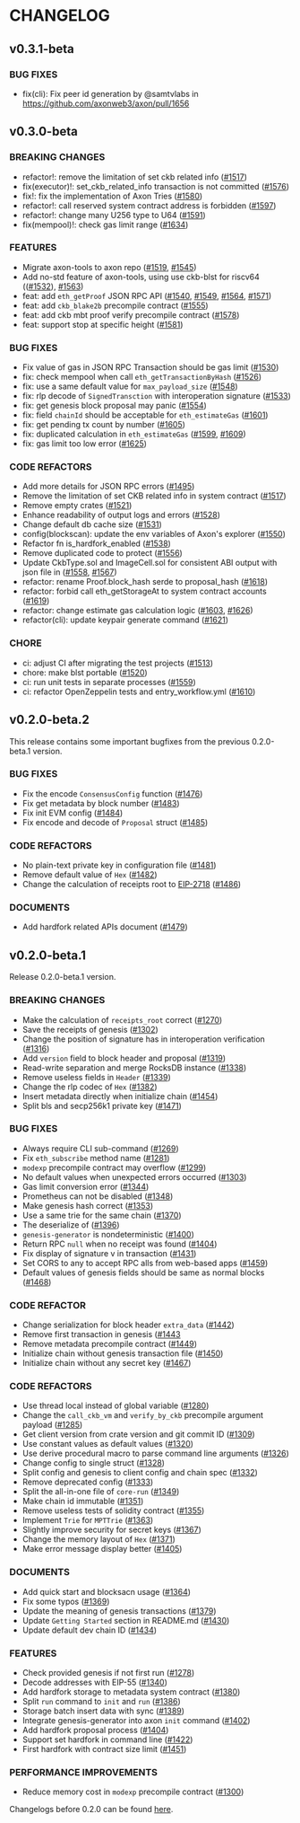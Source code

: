 # CHANGELOG

## v0.3.1-beta

### BUG FIXES
* fix(cli): Fix peer id generation by @samtvlabs in https://github.com/axonweb3/axon/pull/1656


## v0.3.0-beta

### BREAKING CHANGES
* refactor!: remove the limitation of set ckb related info ([\#1517](https://github.com/axonweb3/axon/pull/1517))
* fix(executor)!: set_ckb_related_info transaction is not committed ([\#1576](https://github.com/axonweb3/axon/pull/1576))
* fix!: fix the implementation of Axon Tries ([\#1580](https://github.com/axonweb3/axon/pull/1580))
* refactor!: call reserved system contract address is forbidden ([\#1597](https://github.com/axonweb3/axon/pull/1597))
* refactor!: change many U256 type to U64 ([\#1591](https://github.com/axonweb3/axon/pull/1591))
* fix(mempool)!: check gas limit range ([\#1634](https://github.com/axonweb3/axon/pull/1634))

### FEATURES

* Migrate axon-tools to axon repo ([\#1519](https://github.com/axonweb3/axon/pull/1519), [\#1545](https://github.com/axonweb3/axon/pull/1545))
* Add no-std feature of axon-tools, using use ckb-blst for riscv64 (([\#1532](https://github.com/axonweb3/axon/pull/1532)), [\#1563](https://github.com/axonweb3/axon/pull/1563))
* feat: add `eth_getProof` JSON RPC API ([\#1540](https://github.com/axonweb3/axon/pull/1540), [\#1549](https://github.com/axonweb3/axon/pull/1549), [\#1564](https://github.com/axonweb3/axon/pull/1564), [\#1571](https://github.com/axonweb3/axon/pull/1571))
* feat: add `ckb_blake2b` precompile contract ([\#1555](https://github.com/axonweb3/axon/pull/1555))
* feat: add ckb mbt proof verify precompile contract ([\#1578](https://github.com/axonweb3/axon/pull/1578))
* feat: support stop at specific height ([\#1581](https://github.com/axonweb3/axon/pull/1581))

### BUG FIXES

* Fix value of gas in JSON RPC Transaction should be gas limit ([\#1530](https://github.com/axonweb3/axon/pull/1530))
* fix: check mempool when call `eth_getTransactionByHash` ([\#1526](https://github.com/axonweb3/axon/pull/1526))
* fix: use a same default value for `max_payload_size` ([\#1548](https://github.com/axonweb3/axon/pull/1548))
* fix: rlp decode of `SignedTransction` with interoperation signature ([\#1533](https://github.com/axonweb3/axon/pull/1533))
* fix: get genesis block proposal may panic ([\#1554](https://github.com/axonweb3/axon/pull/1554))
* fix: field `chainId` should be acceptable for `eth_estimateGas` ([\#1601](https://github.com/axonweb3/axon/pull/1601))
* fix: get pending tx count by number ([\#1605](https://github.com/axonweb3/axon/pull/1605))
* fix: duplicated calculation in `eth_estimateGas` ([\#1599](https://github.com/axonweb3/axon/pull/1599), [\#1609](https://github.com/axonweb3/axon/pull/1609))
* fix: gas limit too low error ([\#1625](https://github.com/axonweb3/axon/pull/1625))

### CODE REFACTORS

* Add more details for JSON RPC errors ([\#1495](https://github.com/axonweb3/axon/pull/1495))
* Remove the limitation of set CKB related info in system contract ([\#1517](https://github.com/axonweb3/axon/pull/1517))
* Remove empty crates ([\#1521](https://github.com/axonweb3/axon/pull/1521))
* Enhance readability of output logs and errors ([\#1528](https://github.com/axonweb3/axon/pull/1528))
* Change default db cache size ([\#1531](https://github.com/axonweb3/axon/pull/1531))
* config(blockscan): update the env variables of Axon's explorer ([\#1550](https://github.com/axonweb3/axon/pull/1550))
* Refactor fn is_hardfork_enabled ([\#1538](https://github.com/axonweb3/axon/pull/1538))
* Remove duplicated code to protect ([\#1556](https://github.com/axonweb3/axon/pull/1556))
* Update CkbType.sol and ImageCell.sol for consistent ABI output with json file in ([\#1558](https://github.com/axonweb3/axon/pull/1558), [\#1567](https://github.com/axonweb3/axon/pull/1567))
* refactor: rename Proof.block_hash serde to proposal_hash ([\#1618](https://github.com/axonweb3/axon/pull/1618))
* refactor: forbid call eth_getStorageAt to system contract accounts ([\#1619](https://github.com/axonweb3/axon/pull/1619))
* refactor: change estimate gas calculation logic ([\#1603](https://github.com/axonweb3/axon/pull/1603), [\#1626](https://github.com/axonweb3/axon/pull/1626))
* refactor(cli): update keypair generate command ([\#1621](https://github.com/axonweb3/axon/pull/1621))

### CHORE
* ci: adjust CI after migrating the test projects ([\#1513](https://github.com/axonweb3/axon/pull/1513))
* chore: make blst portable ([\#1520](https://github.com/axonweb3/axon/pull/1520))
* ci: run unit tests in separate processes ([\#1559](https://github.com/axonweb3/axon/pull/1559))
* ci: refactor OpenZeppelin tests and entry_workflow.yml ([\#1610](https://github.com/axonweb3/axon/pull/1610))

## v0.2.0-beta.2

<!--
    Add a summary for the release here.

    If you don't change this message, or if this file is empty, the release
    will not be created. -->
    
This release contains some important bugfixes from the previous 0.2.0-beta.1 version.

### BUG FIXES

- Fix the encode `ConsensusConfig` function
  ([\#1476](https://github.com/axonweb3/axon/pull/1476))
- Fix get metadata by block number
  ([\#1483](https://github.com/axonweb3/axon/pull/1483))
- Fix init EVM config ([\#1484](https://github.com/axonweb3/axon/pull/1484))
- Fix encode and decode of `Proposal` struct
  ([\#1485](https://github.com/axonweb3/axon/pull/1485))

### CODE REFACTORS

- No plain-text private key in configuration file
  ([\#1481](https://github.com/axonweb3/axon/pull/1481))
- Remove default value of `Hex`
  ([\#1482](https://github.com/axonweb3/axon/pull/1482))
- Change the calculation of receipts root to [EIP-2718](https://eips.ethereum.org/EIPS/eip-2718)
  ([\#1486](https://github.com/axonweb3/axon/pull/1486))

### DOCUMENTS

- Add hardfork related APIs document
  ([\#1479](https://github.com/axonweb3/axon/pull/1479))

## v0.2.0-beta.1

<!--
    Add a summary for the release here.

    If you don't change this message, or if this file is empty, the release
    will not be created. -->

Release 0.2.0-beta.1 version.

### BREAKING CHANGES

- Make the calculation of `receipts_root` correct
  ([\#1270](https://github.com/axonweb3/axon/pull/1270))
- Save the receipts of genesis
  ([\#1302](https://github.com/axonweb3/axon/pull/1302))
- Change the position of signature has in interoperation verification
  ([\#1316](https://github.com/axonweb3/axon/pull/1316))
- Add `version` field to block header and proposal
  ([\#1319](https://github.com/axonweb3/axon/pull/1319))
- Read-write separation and merge RocksDB instance
  ([\#1338](https://github.com/axonweb3/axon/pull/1338))
- Remove useless fields in `Header`
  ([\#1339](https://github.com/axonweb3/axon/pull/1339))
- Change the rlp codec of `Hex` ([\#1382](https://github.com/axonweb3/axon/pull/1382))
- Insert metadata directly when initialize chain
  ([\#1454](https://github.com/axonweb3/axon/pull/1454))
- Split bls and secp256k1 private key
  ([\#1471](https://github.com/axonweb3/axon/pull/1471))

### BUG FIXES

- Always require CLI sub-command
  ([\#1269](https://github.com/axonweb3/axon/pull/1269))
- Fix `eth_subscribe` method name ([\#1281](https://github.com/axonweb3/axon/pull/1281))
- `modexp` precompile contract may overflow
  ([\#1299](https://github.com/axonweb3/axon/pull/1299))
- No default values when unexpected errors occurred
  ([\#1303](https://github.com/axonweb3/axon/pull/1303))
- Gas limit conversion error
  ([\#1344](https://github.com/axonweb3/axon/pull/1344))
- Prometheus can not be disabled
  ([\#1348](https://github.com/axonweb3/axon/pull/1348))
- Make genesis hash correct
  ([\#1353](https://github.com/axonweb3/axon/pull/1353))
- Use a same trie for the same chain
  ([\#1370](https://github.com/axonweb3/axon/pull/1370))
- The  deserialize of  ([\#1396](https://github.com/axonweb3/axon/pull/1396))
- `genesis-generator` is nondeterministic ([\#1400](https://github.com/axonweb3/axon/pull/1400))
- Return RPC `null` when no receipt was found
  ([\#1404](https://github.com/axonweb3/axon/pull/1404))
- Fix display of signature v in transaction
  ([\#1431](https://github.com/axonweb3/axon/pull/1431))
- Set CORS to any to accept RPC alls from web-based apps
  ([\#1459](https://github.com/axonweb3/axon/pull/1459))
- Default values of genesis fields should be same as normal blocks
  ([\#1468](https://github.com/axonweb3/axon/pull/1468))

### CODE REFACTOR

- Change serialization for block header `extra_data`
  ([\#1442](https://github.com/axonweb3/axon/pull/1442))
- Remove first transaction in genesis
  ([\#1443](https://github.com/axonweb3/axon/pull/1443)
- Remove metadata precompile contract
  ([\#1449](https://github.com/axonweb3/axon/pull/1449))
- Initialize chain without genesis transaction file
  ([\#1450](https://github.com/axonweb3/axon/pull/1450))
- Initialize chain without any secret key
  ([\#1467](https://github.com/axonweb3/axon/pull/1467))

### CODE REFACTORS

- Use thread local instead of global variable
  ([\#1280](https://github.com/axonweb3/axon/pull/1280))
- Change the `call_ckb_vm` and `verify_by_ckb` precompile argument payload
  ([\#1285](https://github.com/axonweb3/axon/pull/1285))
- Get client version from crate version and git commit ID
  ([\#1309](https://github.com/axonweb3/axon/pull/1309))
- Use constant values as default values
  ([\#1320](https://github.com/axonweb3/axon/pull/1320))
- Use derive procedural macro to parse command line arguments
  ([\#1326](https://github.com/axonweb3/axon/pull/1326))
- Change config to single struct
  ([\#1328](https://github.com/axonweb3/axon/pull/1328))
- Split config and genesis to client config and chain spec
  ([\#1332](https://github.com/axonweb3/axon/pull/1332))
- Remove deprecated config ([\#1333](https://github.com/axonweb3/axon/pull/1333))
- Split the all-in-one file of `core-run`
  ([\#1349](https://github.com/axonweb3/axon/pull/1349))
- Make chain id immutable ([\#1351](https://github.com/axonweb3/axon/pull/1351))
- Remove useless tests of solidity contract
  ([\#1355](https://github.com/axonweb3/axon/pull/1355))
- Implement `Trie` for `MPTTrie` ([\#1363](https://github.com/axonweb3/axon/pull/1363))
- Slightly improve security for secret keys
  ([\#1367](https://github.com/axonweb3/axon/pull/1367))
- Change the memory layout of `Hex`
  ([\#1371](https://github.com/axonweb3/axon/pull/1371))
- Make error message display better
  ([\#1405](https://github.com/axonweb3/axon/pull/1405))

### DOCUMENTS

- Add quick start and blocksacn usage
  ([\#1364](https://github.com/axonweb3/axon/pull/1364))
- Fix some typos ([\#1369](https://github.com/axonweb3/axon/pull/1369))
- Update the meaning of genesis transactions
  ([\#1379](https://github.com/axonweb3/axon/pull/1379))
- Update `Getting Started` section in README.md
  ([\#1430](https://github.com/axonweb3/axon/pull/1430))
- Update default dev chain ID
  ([\#1434](https://github.com/axonweb3/axon/pull/1434))

### FEATURES

- Check provided genesis if not first run
  ([\#1278](https://github.com/axonweb3/axon/pull/1278))
- Decode addresses with EIP-55
  ([\#1340](https://github.com/axonweb3/axon/pull/1340))
- Add hardfork storage to metadata system contract
  ([\#1380](https://github.com/axonweb3/axon/pull/1380))
- Split `run` command to `init` and `run`
  ([\#1386](https://github.com/axonweb3/axon/pull/1386))
- Storage batch insert data with sync
  ([\#1389](https://github.com/axonweb3/axon/pull/1389))
- Integrate genesis-generator into axon `init` command
  ([\#1402](https://github.com/axonweb3/axon/pull/1402))
- Add hardfork proposal process
  ([\#1404](https://github.com/axonweb3/axon/pull/1404))
- Support set hardfork in command line
  ([\#1422](https://github.com/axonweb3/axon/pull/1422))
- First hardfork with contract size limit
  ([\#1451](https://github.com/axonweb3/axon/pull/1451))

### PERFORMANCE IMPROVEMENTS

- Reduce memory cost in `modexp` precompile contract
  ([\#1300](https://github.com/axonweb3/axon/pull/1300))

Changelogs before 0.2.0 can be found [here](./CHANGELOG_OLD.md).

